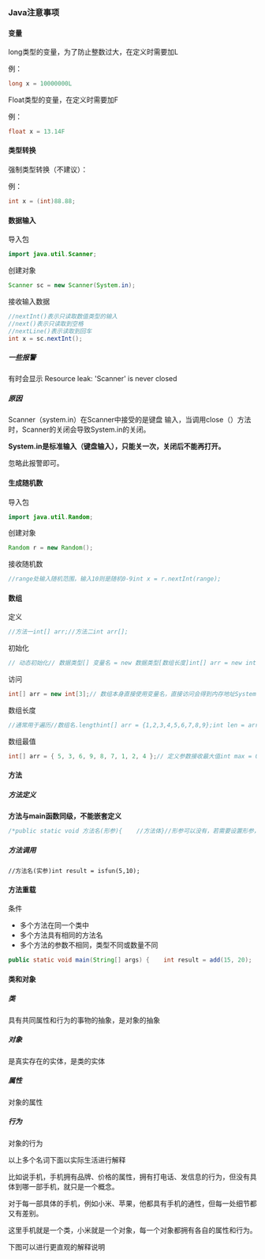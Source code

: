 ### Java注意事项

#### 变量

long类型的变量，为了防止整数过大，在定义时需要加L

例：

```java
long x = 10000000L
```

Float类型的变量，在定义时需要加F

例：

```java
float x = 13.14F
```

#### 类型转换

强制类型转换（不建议）：

例：

```java
int x = (int)88.88;
```

#### 数据输入

导入包

```java
import java.util.Scanner;
```

创建对象

```java
Scanner sc = new Scanner(System.in);
```

接收输入数据

```java
//nextInt()表示只读取数值类型的输入
//next()表示只读取到空格
//nextLine()表示读取到回车
int x = sc.nextInt();
```

##### 一些报警

有时会显示 Resource leak: 'Scanner' is never closed

##### 原因

Scanner（system.in）在Scanner中接受的是键盘 输入，当调用close（）方法时，Scanner的关闭会导致System.in的关闭。

**System.in是标准输入（键盘输入），只能关一次，关闭后不能再打开。**

忽略此报警即可。

#### 生成随机数

导入包

```java
import java.util.Random;
```

创建对象

```java
Random r = new Random();
```

接收随机数

```java
//range处输入随机范围，输入10则是随机0-9int x = r.nextInt(range);
```

#### 数组

定义

```java
//方法一int[] arr;//方法二int arr[];
```

初始化

```java
// 动态初始化// 数据类型[] 变量名 = new 数据类型[数组长度]int[] arr = new int[3];// 静态初始化// 数据类型[] 变量名 = new 数据类型[]{数组元素,数组元素,......}int[] arr = new int[] { 1, 2, 3 };//静态初始化简化写法//数据类型[] 变量名 = {数组元素,数组元素,......}int[] arr = {1,2,3};
```

访问

```java
int[] arr = new int[3];// 数组本身直接使用变量名，直接访问会得到内存地址System.out.println(arr);// 数组中的元素，索引从0开始，变量名[索引]，初始化时不赋值则自动赋值为默认值int firstNum = arr[0];
```

数组长度

```java
//通常用于遍历//数组名.lengthint[] arr = {1,2,3,4,5,6,7,8,9};int len = arr.length;
```

数组最值

```java
int[] arr = { 5, 3, 6, 9, 8, 7, 1, 2, 4 };// 定义参数接收最大值int max = 0;for (int i = 0; i < arr.length; i++) {    if (max < arr[i]) {        max = arr[i];    }}System.out.println("maxNum:" + max);
```

#### 方法

##### 方法定义

**方法与main函数同级，不能嵌套定义**

```java
/*public static void 方法名(形参){    //方法体}//形参可以没有，若需要设置形参，必需有参数类型和参数名，多个参数用,隔开*/public static int isfun(int a,int b){    return a*b;}//在return返回中，返回值是什么参数类型，在定义函数时需要设置指定参数类型//例如此处函数返回值为int类型，在定义函数时则设置为int类型
```

##### 方法调用

```
//方法名(实参)int result = isfun(5,10);
```

#### 方法重载

条件

- 多个方法在同一个类中
- 多个方法具有相同的方法名
- 多个方法的参数不相同，类型不同或数量不同

```java
public static void main(String[] args) {    int result = add(15, 20);    System.out.println(result);    result = add(15, 20, 35);    System.out.println(result);    result = add(15, 25, 36, 20);    System.out.println(result);}public static int add(int a, int b) {    return a + b;}public static int add(int a, int b, int c) {    return a + b + c;}public static int add(int a, int b, int c, int d) {    return a + b + c + d;}
```

#### 类和对象

##### 类

具有共同属性和行为的事物的抽象，是对象的抽象

##### 对象

是真实存在的实体，是类的实体

##### 属性

对象的属性

##### 行为

对象的行为

以上多个名词下面以实际生活进行解释

比如说手机，手机拥有品牌、价格的属性，拥有打电话、发信息的行为，但没有具体到哪一部手机，就只是一个概念。

对于每一部具体的手机，例如小米、苹果，他都具有手机的通性，但每一处细节都又有差别。

这里手机就是一个类，小米就是一个对象，每一个对象都拥有各自的属性和行为。

下图可以进行更直观的解释说明


